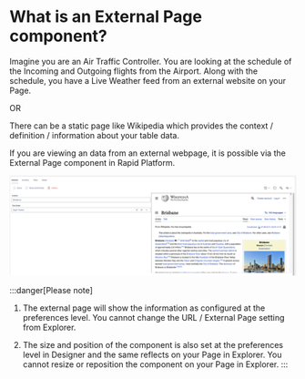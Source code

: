 # **What is an External Page component?**

Imagine you are an Air Traffic Controller. You are looking at the schedule of the Incoming and Outgoing flights from the Airport. Along with the schedule, you have a Live Weather feed from an external website on your Page.

OR

There can be a static page like Wikipedia which provides the context / definition / information about your table data.

If you are viewing an data from an external webpage, it is possible via the External Page component in Rapid Platform.

![Image showing external page component on Page](<External Page1.png>)

:::danger[Please note]
1. The external page will show the information as configured at the preferences level. You cannot change the URL / External Page setting from Explorer.

2. The size and position of the component is also set at the preferences level in Designer and the same reflects on your Page in Explorer. You cannot resize or reposition the component on your Page in Explorer.
:::
